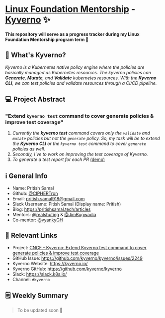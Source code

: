 <h1 align="left">
<a href="https://lfx.linuxfoundation.org/tools/mentorship">Linux Foundation Mentorship</a> - <a href="https://github.com/kyverno">Kyverno</a> ✨
</h1>

<h4 align="left">This repository will serve as a progress tracker during my Linux Foundation Mentorship program term 🚀</h4>

## 🤔 What's Kyverno?
_Kyverno is a Kubernetes native policy engine where the policies are basically managed as Kubernetes resources. The kyverno policies can **Generate**, **Mutate**, and **Validate** kubernetes resources. With the **Kyverno CLI**, we can test policies and validate resources through a CI/CD pipeline._

## 💻 Project Abstract
### **"Extend `kyverno test` command to cover generate policies & improve test coverage"** <br>
1. _Currently the **kyverno test** command covers only the `validate` and `mutate` policies but not the `generate` policy. So, my task will be to extend the **Kyverno CLI** or the `kyverno test` command to cover `generate` policies as well._ <br>
2. _Secondly, I've to work on improving the test coverage of Kyverno._
3. _To generate a test report for each PR_ [(demo)](https://github.com/kyverno/policy-reporter/pull/53#issuecomment-895424095)

## ℹ️ General Info
* Name: Pritish Samal
* Github: [@CIPHERTron](https://github.com/CIPHERTron)
* Email: pritish.samal918@gmail.com
* Slack Username: Pitish Samal (Display name: Pritish)
* Blog: https://pritishsamal.tech/articles
* Mentors: [@realshuting](https://github.com/realshuting) & [@JimBugwadia](https://github.com/JimBugwadia)
* Co-mentor: [@vyankyGH](https://github.com/vyankyGH)

## 🔗 Relevant Links
* Project: [CNCF - Kyverno: Extend Kyverno test command to cover generate policies & improve test coverage](https://mentorship.lfx.linuxfoundation.org/project/0e34db3f-99c3-471d-a114-e3c89f57eab5)
* GitHub Issue: https://github.com/kyverno/kyverno/issues/2249
* Kyverno Website: https://kyverno.io/
* Kyverno GitHub: https://github.com/kyverno/kyverno
* Slack: https://slack.k8s.io/
* Channel: `#kyverno`

## 🗒️ Weekly Summary
> To be updated soon 🚀


